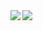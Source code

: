<a href="https://github.com/anuraghazra/github-readme-stats">
  <img align="left" src="https://github-readme-stats.vercel.app/api?username=joinemm&count_private=true&show_icons=true&include_all_commits=true&hide_title=true&line_height=40" />
</a>
<a href="https://github.com/anuraghazra/github-readme-stats">
  <img align="left" src="https://github-readme-stats.vercel.app/api/top-langs/?username=joinemm&hide_title=true" />
</a>

